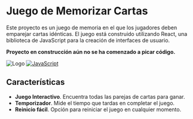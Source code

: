 # Juego de Memorizar Cartas

Este proyecto es un juego de memoria en el que los jugadores deben emparejar cartas idénticas. El juego está construido utilizando React, una biblioteca de JavaScript para la creación de interfaces de usuario.

**Proyecto en construcción aún no se ha comenzado a picar código.**

![Logo](https://img.shields.io/badge/React-61DAFB?style=for-the-badge&logo=react&logoColor=black)
[![JavaScript](https://img.shields.io/badge/JavaScript-F7DF1E?style=for-the-badge&logo=javascript&logoColor=white&labelColor=101010)]()

## Características
- **Juego Interactivo**. Encuentra todas las parejas de cartas para ganar.
- **Temporizador**. Mide el tiempo que tardas en completar el juego.
- **Reinicio fácil**. Opción para reiniciar el juego en cualquier momento.
